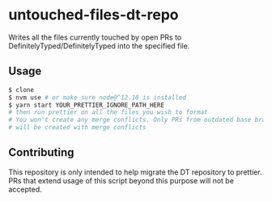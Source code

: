 # untouched-files-dt-repo

Writes all the files currently touched by open PRs to DefinitelyTyped/DefinitelyTyped
into the specified file.

## Usage

```bash
$ clone
$ nvm use # or make sure node@^12.10 is installed
$ yarn start YOUR_PRETTIER_IGNORE_PATH_HERE
# then run prettier on all the files you wish to format
# You won't create any merge conflicts. Only PRs from outdated base branches
# will be created with merge conflicts
```

## Contributing

This repository is only intended to help migrate the DT repository to prettier.
PRs that extend usage of this script beyond this purpose will not be accepted.
